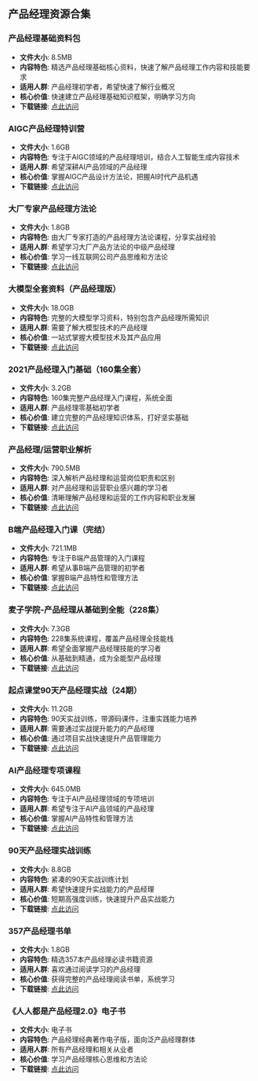 ## 产品经理资源合集

### 产品经理基础资料包
- **文件大小**: 8.5MB
- **内容特色**: 精选产品经理基础核心资料，快速了解产品经理工作内容和技能要求
- **适用人群**: 产品经理初学者，希望快速了解行业概况
- **核心价值**: 快速建立产品经理基础知识框架，明确学习方向
- **下载链接**: [点此访问](https://pan.quark.cn/s/0a6bc48441af)

### AIGC产品经理特训营
- **文件大小**: 1.6GB
- **内容特色**: 专注于AIGC领域的产品经理培训，结合人工智能生成内容技术
- **适用人群**: 希望深耕AI产品领域的产品经理
- **核心价值**: 掌握AIGC产品设计方法论，把握AI时代产品机遇
- **下载链接**: [点此访问](https://pan.quark.cn/s/d3d5c515b624)

### 大厂专家产品经理方法论
- **文件大小**: 1.8GB
- **内容特色**: 由大厂专家打造的产品经理方法论课程，分享实战经验
- **适用人群**: 希望学习大厂产品方法论的中级产品经理
- **核心价值**: 学习一线互联网公司产品思维和方法论
- **下载链接**: [点此访问](https://pan.quark.cn/s/931ad59d6c6e)

### 大模型全套资料（产品经理版）
- **文件大小**: 18.0GB
- **内容特色**: 完整的大模型学习资料，特别包含产品经理所需知识
- **适用人群**: 需要了解大模型技术的产品经理
- **核心价值**: 一站式掌握大模型技术及其产品应用
- **下载链接**: [点此访问](https://pan.quark.cn/s/d3d570fcdc7a)

### 2021产品经理入门基础（160集全套）
- **文件大小**: 3.2GB
- **内容特色**: 160集完整产品经理入门课程，系统全面
- **适用人群**: 产品经理零基础初学者
- **核心价值**: 建立完整的产品经理知识体系，打好坚实基础
- **下载链接**: [点此访问](https://pan.quark.cn/s/6553aa543ed0)

### 产品经理/运营职业解析
- **文件大小**: 790.5MB
- **内容特色**: 深入解析产品经理和运营岗位职责和区别
- **适用人群**: 对产品经理和运营职业感兴趣的学习者
- **核心价值**: 清晰理解产品经理和运营的工作内容和职业发展
- **下载链接**: [点此访问](https://pan.quark.cn/s/b15df9d72acb)

### B端产品经理入门课（完结）
- **文件大小**: 721.1MB
- **内容特色**: 专注于B端产品管理的入门课程
- **适用人群**: 希望从事B端产品管理的初学者
- **核心价值**: 掌握B端产品特性和管理方法
- **下载链接**: [点此访问](https://pan.quark.cn/s/8f5a0d9b60c1)

### 麦子学院-产品经理从基础到全能（228集）
- **文件大小**: 7.3GB
- **内容特色**: 228集系统课程，覆盖产品经理全技能栈
- **适用人群**: 希望全面掌握产品经理技能的学习者
- **核心价值**: 从基础到精通，成为全能型产品经理
- **下载链接**: [点此访问](https://pan.quark.cn/s/f50e544eb027)

### 起点课堂90天产品经理实战（24期）
- **文件大小**: 11.2GB
- **内容特色**: 90天实战训练，带源码课件，注重实践能力培养
- **适用人群**: 需要通过实战提升能力的产品经理
- **核心价值**: 通过项目实战快速提升产品管理能力
- **下载链接**: [点此访问](https://pan.quark.cn/s/477fe6794512)

### AI产品经理专项课程
- **文件大小**: 645.0MB
- **内容特色**: 专注于AI产品经理领域的专项培训
- **适用人群**: 希望专注于AI产品领域的产品经理
- **核心价值**: 掌握AI产品特性和管理方法
- **下载链接**: [点此访问](https://pan.quark.cn/s/dd23b8ae4eba)

### 90天产品经理实战训练
- **文件大小**: 8.8GB
- **内容特色**: 紧凑的90天实战训练计划
- **适用人群**: 希望快速提升实战能力的产品经理
- **核心价值**: 短期高强度训练，快速提升产品实战能力
- **下载链接**: [点此访问](https://pan.quark.cn/s/d7564434f4f4)

### 357产品经理书单
- **文件大小**: 1.8GB
- **内容特色**: 精选357本产品经理必读书籍资源
- **适用人群**: 喜欢通过阅读学习的产品经理
- **核心价值**: 获得完整的产品经理阅读书单，系统学习
- **下载链接**: [点此访问](https://pan.quark.cn/s/4053ceafcef3)

### 《人人都是产品经理2.0》电子书
- **文件大小**: 电子书
- **内容特色**: 产品经理经典著作电子版，面向泛产品经理群体
- **适用人群**: 所有产品经理和相关从业者
- **核心价值**: 学习产品经理核心思维和方法论
- **下载链接**: [点此访问](https://pan.quark.cn/s/6a9a236f041a)
